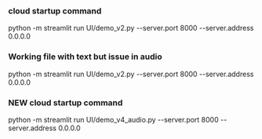 ### cloud startup command
python -m streamlit run UI/demo_v2.py --server.port 8000 --server.address 0.0.0.0 

### Working file with text but issue in audio
python -m streamlit run UI/demo_v2.py --server.port 8000 --server.address 0.0.0.0 

### NEW cloud startup command
python -m streamlit run UI/demo_v4_audio.py --server.port 8000 --server.address 0.0.0.0 

